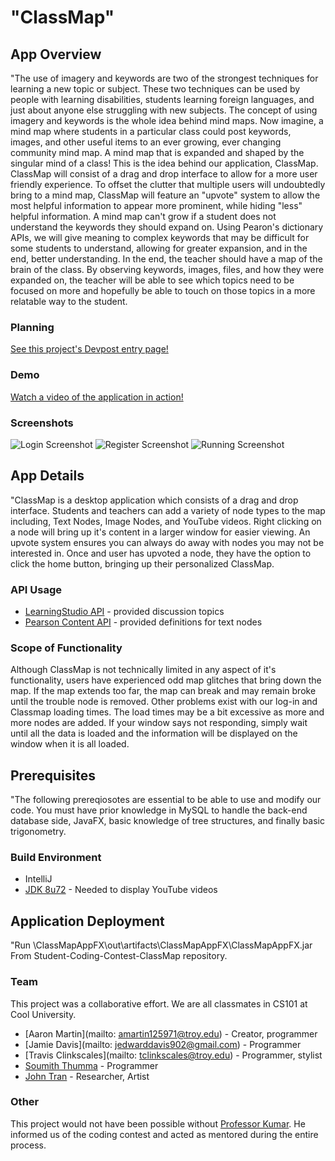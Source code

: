 <!--
This README intends to be a starter template for the Pearson Student Coding Contest. Feel free to add or omit content as needed for your app. The formatting is done using Markdown. These comment sections are simply guides that you can delete.
-->

# "ClassMap"


<!--
The "App Overview" section intends to be a high level description of your app. Think of what you might want to know if considering a purchase in an app store. 
-->

## App Overview

"The use of imagery and keywords are two of the strongest techniques for learning a new topic or subject. These two techniques can be used by people with learning disabilities, students learning foreign languages, and just about anyone else struggling with new subjects. The concept of using imagery and keywords is the whole idea behind mind maps. Now imagine, a mind map where students in a particular class could post keywords, images, and other useful items to an ever growing, ever changing community mind map. A mind map that is expanded and shaped by the singular mind of a class! This is the idea behind our application, ClassMap.
ClassMap will consist of a drag and drop interface to allow for a more user friendly experience. To offset the clutter that multiple users will undoubtedly bring to a mind map, ClassMap will feature an "upvote" system to allow the most helpful information to appear more prominent, while hiding "less" helpful information. A mind map can't grow if a student does not understand the keywords they should expand on. Using Pearon's dictionary APIs, we will give meaning to complex keywords that may be difficult for some students to understand, allowing for greater expansion, and in the end, better understanding. In the end, the teacher should have a map of the brain of the class. By observing keywords, images, files, and how they were expanded on, the teacher will be able to see which topics need to be focused on more and hopefully be able to touch on those topics in a more relatable way to the student.

### Planning

[See this project's Devpost entry page!](http://devpost.com/software/classmap)

### Demo

[Watch a video of the application in action!](https://www.youtube.com/watch?v=ExpJavVUKfE)

### Screenshots

![Login Screenshot](http://www.aaronwmartin.com/images/login.jpg)
![Register Screenshot](http://www.aaronwmartin.com/images/register.jpg)
![Running Screenshot](http://www.aaronwmartin.com/images/running.jpg)


<!--
The "App Details" section intends to explain how your app works. Describe the major components, what APIs were used, and what is missing to make this production ready.
-->

## App Details

"ClassMap is a desktop application which consists of a drag and drop interface. Students and teachers can add a variety of node types to the map including, Text Nodes, Image Nodes, and YouTube videos. Right clicking on a node will bring up it's content in a larger window for easier viewing. An upvote system ensures you can always do away with 
nodes you may not be interested in. Once and user has upvoted a node, they have the option to click the home button, bringing up their personalized ClassMap.

### API Usage

 * [LearningStudio API](http://developer.pearson.com/products/learningstudio) - provided discussion topics
 * [Pearson Content API](http://developer.pearson.com/apis/dictionaries) - provided definitions for text nodes

### Scope of Functionality 

Although ClassMap is not technically limited in any aspect of it's functionality, users have experienced odd map glitches that bring down the map. If the map extends too far, the map can break and may remain broke until the trouble node is removed. Other problems exist with our log-in and Classmap loading times. The load times may be a bit excessive as more and more nodes are added. If your window says not responding, simply wait until all the data is loaded and the information will be displayed on the window when it is all loaded.

<!--
The "Prerequisites" section intends to assist someone get started with your source code. They might not be familar with your frameworks or project structure. Help them out by explaining what you already know. 
-->

## Prerequisites
"The following prereqiosotes are essential to be able to use and modify our code. You must have prior knowledge in MySQL to handle the back-end database side, JavaFX, basic knowledge of tree structures, and finally basic trigonometry.

### Build Environment 

 * IntelliJ 
 * [JDK 8u72](https://jdk8.java.net/download.html) - Needed to display YouTube videos

<!--
The "Installation" section intends to assist someone deploy your project themselves. What do they need to configure, package, and distribute?
-->

## Application Deployment
"Run
\ClassMapAppFX\out\artifacts\ClassMapAppFX\ClassMapAppFX.jar
From Student-Coding-Contest-ClassMap repository.

<!--
The "Credit" section intends to highlight your team. Tell who contributed to what parts of the project. Give thanks to mentors that were helpful.
-->

### Team

This project was a collaborative effort. We are all classmates in CS101 at Cool University.

 * [Aaron Martin](mailto: amartin125971@troy.edu) - Creator, programmer
 * [Jamie Davis](mailto: jedwarddavis902@gmail.com) - Programmer
 * [Travis Clinkscales](mailto: tclinkscales@troy.edu) - Programmer, stylist
 * [Soumith Thumma](https://github.com/soumiththumma) - Programmer
 * [John Tran](https://www.facebook.com/john.m.tran.7?fref=ts) - Researcher, Artist

### Other

This project would not have been possible without [Professor Kumar](#). He informed us of the coding contest and acted as mentored during the entire process.

<!--
The "License" section intends to be a license declaration. Checkout choosealicence.com to become familar with different licences. The full license should be included in the LICENSE file, but you can also declare and link to it here.
-->
